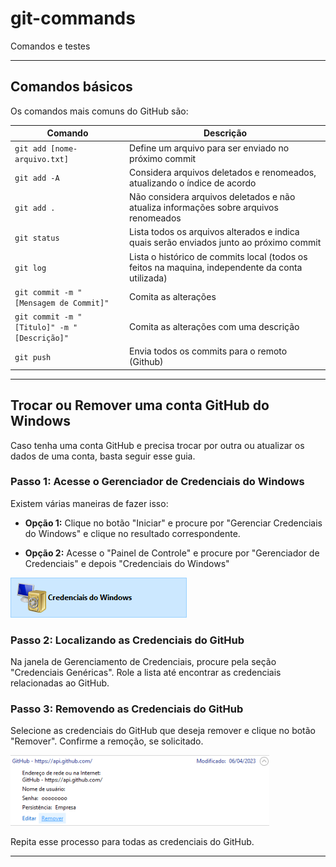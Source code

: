 # git-commands
Comandos e testes

---
## Comandos básicos

Os comandos mais comuns do GitHub são:

| Comando | Descrição |
| ------- | --------- |
| `git add [nome-arquivo.txt]` | Define um arquivo para ser enviado no próximo commit |
| `git add -A` | Considera arquivos deletados e renomeados, atualizando o índice de acordo |
| `git add .` | Não considera arquivos deletados e não atualiza informações sobre arquivos renomeados |
| `git status` | Lista todos os arquivos alterados e indica quais serão enviados junto ao próximo commit |
| `git log` | Lista o histórico de commits local (todos os feitos na maquina, independente da conta utilizada) |
| `git commit -m "[Mensagem de Commit]"` | Comita as alterações |
| `git commit -m "[Titulo]" -m "[Descrição]"` | Comita as alterações com uma descrição |
| `git push` | Envia todos os commits para o remoto (Github) |

---
## Trocar ou Remover uma conta GitHub do Windows

Caso tenha uma conta GitHub e precisa trocar por outra ou atualizar os dados de uma conta, basta seguir esse guia.

### Passo 1: Acesse o Gerenciador de Credenciais do Windows

Existem várias maneiras de fazer isso:

- **Opção 1:** Clique no botão "Iniciar" e procure por "Gerenciar Credenciais do Windows" e clique no resultado correspondente.

- **Opção 2:** Acesse o "Painel de Controle" e procure por "Gerenciador de Credenciais" e depois "Credenciais do Windows" 

![Localizando as Credenciais do GitHub](./images/image1.png)

### Passo 2: Localizando as Credenciais do GitHub

Na janela de Gerenciamento de Credenciais, procure pela seção "Credenciais Genéricas". Role a lista até encontrar as credenciais relacionadas ao GitHub.

### Passo 3: Removendo as Credenciais do GitHub

Selecione as credenciais do GitHub que deseja remover e clique no botão "Remover". Confirme a remoção, se solicitado.

![Localizando as Credenciais do GitHub](./images/image2.png)

Repita esse processo para todas as credenciais do GitHub.

---
